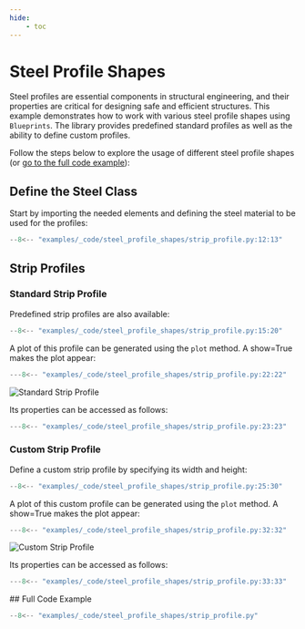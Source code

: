 ```yaml
---
hide:
    - toc
---
```

# Steel Profile Shapes

Steel profiles are essential components in structural engineering, and their properties are critical for designing safe and efficient structures. This example demonstrates how to work with various steel profile shapes using `Blueprints`. The library provides predefined standard profiles as well as the ability to define custom profiles.

Follow the steps below to explore the usage of different steel profile shapes (or [go to the full code example](#full-code-example)):

## Define the Steel Class

Start by importing the needed elements and defining the steel material to be used for the profiles:

```python
--8<-- "examples/_code/steel_profile_shapes/strip_profile.py:12:13"
```

## Strip Profiles

### Standard Strip Profile

Predefined strip profiles are also available:

```python
--8<-- "examples/_code/steel_profile_shapes/strip_profile.py:15:20"
```

A plot of this profile can be generated using the `plot` method. A show=True makes the plot appear:
```python
---8<-- "examples/_code/steel_profile_shapes/strip_profile.py:22:22"
```

![Standard Strip Profile](./_images/steel_profile_shapes/steel_profile_strip_160_5_corrosion_1.png)

Its properties can be accessed as follows:
```python
---8<-- "examples/_code/steel_profile_shapes/strip_profile.py:23:23"
```

### Custom Strip Profile

Define a custom strip profile by specifying its width and height:

```python
--8<-- "examples/_code/steel_profile_shapes/strip_profile.py:25:30"
```

A plot of this custom profile can be generated using the `plot` method. A show=True makes the plot appear:
```python
---8<-- "examples/_code/steel_profile_shapes/strip_profile.py:32:32"
```

![Custom Strip Profile](./_images/steel_profile_shapes/steel_profile_custom_strip.png)

Its properties can be accessed as follows:
```python
---8<-- "examples/_code/steel_profile_shapes/strip_profile.py:33:33"
```

<a name="full-code-example">
## Full Code Example

```python
--8<-- "examples/_code/steel_profile_shapes/strip_profile.py"
```
</a>